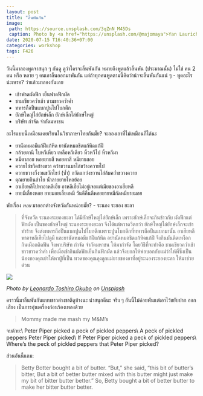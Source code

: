 ```yaml
---
layout: post
title: "ลิ้นพันกัน"
image:
 path: https://source.unsplash.com/3qZnN_M45Ds
 caption: Photo by <a href="https://unsplash.com/@majomaya">Yan Laurichesse</a> on <a href="https://unsplash.com/">Unsplash</a>
date: 2020-07-15 T16:40:36+07:00
categories: workshop
tags: F426
---
```

วันนี้มาลองพูดจาสนุก ๆ กันดู ดูว่าใครจะลิ้นพันกัน หมายถึงพูดแล้วลิ้นพัน (ประมาณนั้น) ไม่ใช่ คน 2 คน หรือ หลาย ๆ คนเอาลิ้นออกมาพันกัน แต่ถ้าทุกคนพูดตามนี้คิดว่าน่าจะลิ้นพันกันแน่ ๆ - พูดอะไรน่ะเหรอ? ว่าแล้วมาลองกันเลย

- เช้าฟาดผัดฟัก เย็นฟาดฟักผัด
- ชามเขียวคว่ำเช้า ชามขาวคว่ำค่ำ
- ทหารถือปืนแบกปูนไปโบกตึก
- ยักษ์ใหญ่ไล่ยักษ์เล็ก ยักษ์เล็กไล่ยักษ์ใหญ่
- บริษัท กำจัด จำกัดมหาชน

อะไรแบบนี้เหมือนเคยเรียนในวิชาภาษาไทยกันมั๊ย? จะลองเอาที่ไม่เหมือนก็ได้นะ

- ยานัดหมอมีแก้ฝีแก้หิด ยานัดหมอชิดแก้หิดแก้ฝี
- กล้วยตานี ใบหวีเหี่ยว เหลือหวีเดียว หิ้วหวีไป หิ้วหวีมา
- หมีตาสอย หอยยายสี  หอยตาสี หมียายสอย
- ควายไล่ขวิดข้างขวา      คว้าขวานมาไล่ขว้างควายไป
- ควายขวางวิ่งวนขวักไขว่ (ซ้ำ) กวัดแกว่งขวานไล่ล้มคว่ำขวางควาย
- คุณยายกินลำไย น้ำลายยายไหลย้อย
- อาเฮียหลีไปหาอาหลีเฮีย  อาหลีเฮียไม่อยู่เจอแต่เมียของอาเฮียหลี
- ยายมีเลี้ยงหอย ยายมอยเลี้ยงหมี วันดีคืนดีหอยยายหมีกัดหมียายมอย

พักเรื่อง *หอย* มาออกต่างจังหวัดกันหน่อยมั๊ย? - ระนอง ระยอง ยะลา

> ที่จังหวัด ระนองระยองยะลา ได้มียักษ์ใหญ่ไล่ยักษ์เล็ก เพราะยักษ์เล็กจะกินข้าวกับ ผัดฟักแต่ฟักผัด เป็นของยักษ์ใหญ่ ระนองระยองยะลา จึงได้แต่หวาดวิตกว่า ยักษ์ใหญ่ไล่ยักษ์เล็กจะเข้าทำร้าย จึงส่งทหารถือปืนแบกปูนไปโบกตึกเพราะปูนโบกตึกที่ทหารถือปืนแบกมานั้น อาเฮียหลีพาอาหลีเฮียไปดูผี และยานัดหมอมีแก้ฝีแก้หิด อย่านัดหมอชิดแก้หิดแก้ฝี จึงกินมันติดเหงือก กินเผือกติดฟัน จึงพาบริษัท กำจัด จำกัดมหาชน ให้มากำจัด โดยวิธีที่จะทำคือ ชามเขียวคว่ำเช้าชาวขาวคว่ำค่ำ เพื่อเมื่อเช้ากินผัดฟักเย็นกินฟักผัด แล้วจึงบอกให้พ่อบอกกับแม่ว่าให้พี่ซึ่งเป็นน้องของคุณย่าให้หาปู่ที่เป็น ทวดของคุณลุงลูกแม่ยายของอาที่อยู่ระนองระยองยะลา ให้มาช่วยด่วน

![](https://source.unsplash.com/jBSTNenQxok)

*Photo by [Leonardo Toshiro Okubo](https://unsplash.com/@leookubo) on [Unsplash](https://unsplash.com)*

คราวนี้มาลิ้นพันกันแบบชาวต่างชาติดูบ้างนะ น่าสนุกดีนะ จริง ๆ อันนี้ไม่ค่อยพันแต่เอาไว้ขยับปาก ออกเสียง เป็นการอุ่นเครื่องก่อนร้องเพลงด้วย

> Mommy made me mash my M&M’s

จบด้วย:\\
Peter Piper picked a peck of pickled peppers\\
A peck of pickled peppers Peter Piper picked\\
If Peter Piper picked a peck of pickled peppers\\
Where’s the peck of pickled peppers that Peter Piper picked?

ส่วนอันนี้แถม:

> Betty Botter bought a bit of butter. “But,” she said, “this bit of butter’s bitter, But a bit of better butter mixed with this butter might just make my bit of bitter butter better.” So, Betty bought a bit of better butter to make her bitter butter better.
